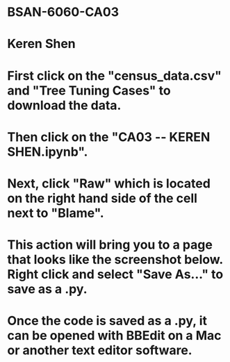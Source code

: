 # BSAN-6060-CA03
# Keren Shen
# First click on the "census_data.csv" and "Tree Tuning Cases" to download the data.
# Then click on the "CA03 -- KEREN SHEN.ipynb".
# Next, click "Raw" which is located on the right hand side of the cell next to "Blame".
# This action will bring you to a page that looks like the screenshot below. Right click and select "Save As..." to save as a .py.
# Once the code is saved as a .py, it can be opened with BBEdit on a Mac or another text editor software.

